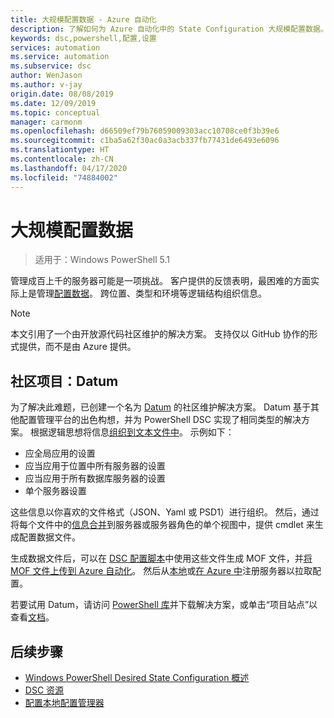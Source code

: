 ```yaml
---
title: 大规模配置数据 - Azure 自动化
description: 了解如何为 Azure 自动化中的 State Configuration 大规模配置数据。
keywords: dsc,powershell,配置,设置
services: automation
ms.service: automation
ms.subservice: dsc
author: WenJason
ms.author: v-jay
origin.date: 08/08/2019
ms.date: 12/09/2019
ms.topic: conceptual
manager: carmonm
ms.openlocfilehash: d66509ef79b76059009303acc10708ce0f3b39e6
ms.sourcegitcommit: c1ba5a62f30ac0a3acb337fb77431de6493e6096
ms.translationtype: HT
ms.contentlocale: zh-CN
ms.lasthandoff: 04/17/2020
ms.locfileid: "74884002"
---
```

# <a name="configuration-data-at-scale"></a>大规模配置数据

> 适用于：Windows PowerShell 5.1

管理成百上千的服务器可能是一项挑战。
客户提供的反馈表明，最困难的方面实际上是管理[配置数据](https://docs.microsoft.com/powershell/scripting/dsc/configurations/configdata)。
跨位置、类型和环境等逻辑结构组织信息。

> [!NOTE]
> 本文引用了一个由开放源代码社区维护的解决方案。
> 支持仅以 GitHub 协作的形式提供，而不是由 Azure 提供。

## <a name="community-project-datum"></a>社区项目：Datum

为了解决此难题，已创建一个名为 [Datum](https://github.com/gaelcolas/Datum) 的社区维护解决方案。
Datum 基于其他配置管理平台的出色构想，并为 PowerShell DSC 实现了相同类型的解决方案。
根据逻辑思想将信息[组织到文本文件中](https://github.com/gaelcolas/Datum#3-intended-usage)。
示例如下：

- 应全局应用的设置
- 应当应用于位置中所有服务器的设置
- 应当应用于所有数据库服务器的设置
- 单个服务器设置

这些信息以你喜欢的文件格式（JSON、Yaml 或 PSD1）进行组织。
然后，通过将每个文件中的[信息合并](https://github.com/gaelcolas/Datum#datum-tree)到服务器或服务器角色的单个视图中，提供 cmdlet 来生成配置数据文件。

生成数据文件后，可以在 [DSC 配置脚本](https://docs.microsoft.com/powershell/scripting/dsc/configurations/write-compile-apply-configuration)中使用这些文件生成 MOF 文件，并[将 MOF 文件上传到 Azure 自动化](/automation/tutorial-configure-servers-desired-state#create-and-upload-a-configuration-to-azure-automation)。
然后从[本地](/automation/automation-dsc-onboarding#physicalvirtual-windows-machines-on-premises-or-in-a-cloud-other-than-azure)或[在 Azure 中](/automation/automation-dsc-onboarding#azure-virtual-machines)注册服务器以拉取配置。

若要试用 Datum，请访问 [PowerShell 库](https://www.powershellgallery.com/packages/datum/)并下载解决方案，或单击“项目站点”以查看[文档](https://github.com/gaelcolas/Datum#2-getting-started--concepts)。

## <a name="next-steps"></a>后续步骤

- [Windows PowerShell Desired State Configuration 概述](https://docs.microsoft.com/powershell/scripting/dsc/overview/overview)
- [DSC 资源](https://docs.microsoft.com/powershell/scripting/dsc/resources/resources)
- [配置本地配置管理器](https://docs.microsoft.com/powershell/scripting/dsc/managing-nodes/metaconfig)
